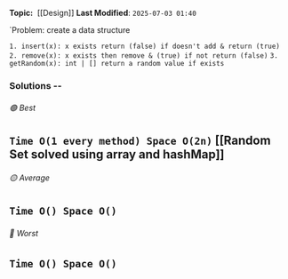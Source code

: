 **Topic:**  [[Design]]
**Last Modified**:  `2025-07-03 01:40`

`Problem: create a data structure 

`1. insert(x): x exists return (false) if doesn't add & return (true)`
`2. remove(x): x exists then remove & (true) if not return (false)`
`3. getRandom(x): int | [] return a random value if exists`

### Solutions -- 

###### 🟢 Best
 `Time O(1 every method) Space O(2n)` [[Random Set solved using array and hashMap]]
----------------------------------------------------------------------------------------------
###### 🟡 Average
 `Time O() Space O()` 
----------------------------------------------------------------------------------------------
###### 🔴 Worst
 `Time O() Space O()` 
----------------------------------------------------------------------------------------------

